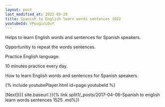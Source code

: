 ```yaml
---
layout: post
last_modified_at: 2021-03-29
title: Spanish to English learn words sentences 1022 
youtubeId: VPpugicLOvY
---
```

 
 
Helps to learn English words and sentences for Spanish speakers.

Opportunitiy to repeat the words sentences. 

Practice English language. 
 
10 minutes practice every day. 
 
How to learn English words and sentences for Spanish speakers 
 
{% include youtubePlayer.html id=page.youtubeId %}
 
 
[Next]({{ site.baseurl }}{% link  split1/_posts/2017-04-06-Spanish to english learn words sentences 1525 .md%})
 
